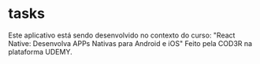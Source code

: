 # tasks

Este aplicativo está sendo desenvolvido no contexto do curso:
"React Native: Desenvolva APPs Nativas para Android e iOS"
Feito pela COD3R na plataforma UDEMY. 
